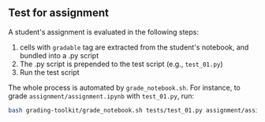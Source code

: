 ## Test for assignment

A student's assignment is evaluated in the following steps:
1. cells with `gradable` tag are extracted from the student's notebook, and bundled into a .py script
2. The .py script is prepended to the test script (e.g., `test_01.py`)
3. Run the test script

The whole process is automated by `grade_notebook.sh`. For instance, to grade `assignment/assignment.ipynb` with `test_01.py`, run:

```bash
bash grading-toolkit/grade_notebook.sh tests/test_01.py assignment/assignment.ipynb
```
